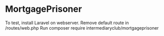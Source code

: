 # MortgagePrisoner
To test, install Laravel on webserver.
Remove default route in /routes/web.php
Run 
composer require intermediaryclub/mortgageprisoner
